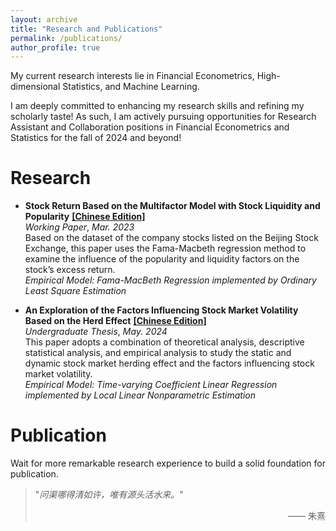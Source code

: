 ```yaml
---
layout: archive
title: "Research and Publications"
permalink: /publications/
author_profile: true
---
```




My current research interests lie in Financial Econometrics, High-dimensional Statistics, and Machine Learning.   

I am deeply committed to enhancing my research skills and refining my scholarly taste! As such, I am actively pursuing opportunities for Research Assistant and Collaboration positions in Financial Econometrics and Statistics for the fall of 2024 and beyond!

Research
======
* **Stock Return Based on the Multifactor Model with Stock Liquidity and Popularity** [**[Chinese Edition]**](../assets/知名度因子及流动性因子对股票收益率影响研究.pdf)  
   _Working Paper_, _Mar. 2023_  
  Based on the dataset of the company stocks listed on the Beijing Stock Exchange, this paper uses the Fama-Macbeth regression method to examine the influence of the popularity and liquidity factors on the stock’s excess return.  
   _Empirical Model: Fama-MacBeth Regression implemented by Ordinary Least Square Estimation_

* **An Exploration of the Factors Influencing Stock Market Volatility Based on the Herd Effect** [**[Chinese Edition]**](../assets/基于羊群效应对股票市场波动性影响因子的探究.pdf)   
  _Undergraduate Thesis_, _May. 2024_  
  This paper adopts a combination of theoretical analysis, descriptive statistical analysis, and empirical analysis to study the static and dynamic stock market herding effect and the factors influencing stock market volatility.  
    _Empirical Model: Time-varying Coefficient Linear Regression implemented by Local Linear Nonparametric Estimation_
  
Publication
======
Wait for more remarkable research experience to build a solid foundation for publication.


> "_问渠哪得清如许，唯有源头活水来。_"
> <p align="right">  —— 朱熹 </p>
